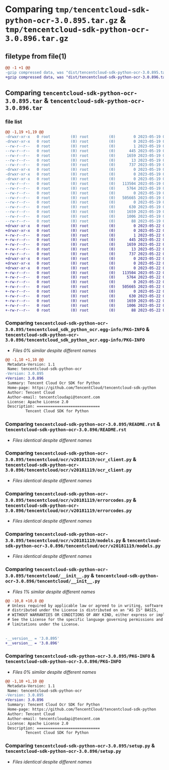 # Comparing `tmp/tencentcloud-sdk-python-ocr-3.0.895.tar.gz` & `tmp/tencentcloud-sdk-python-ocr-3.0.896.tar.gz`

## filetype from file(1)

```diff
@@ -1 +1 @@
-gzip compressed data, was "dist/tencentcloud-sdk-python-ocr-3.0.895.tar", last modified: Fri May 19 02:56:38 2023, max compression
+gzip compressed data, was "dist/tencentcloud-sdk-python-ocr-3.0.896.tar", last modified: Mon May 22 00:28:51 2023, max compression
```

## Comparing `tencentcloud-sdk-python-ocr-3.0.895.tar` & `tencentcloud-sdk-python-ocr-3.0.896.tar`

### file list

```diff
@@ -1,19 +1,19 @@
-drwxr-xr-x   0 root         (0) root         (0)        0 2023-05-19 02:56:38.000000 tencentcloud-sdk-python-ocr-3.0.895/
-drwxr-xr-x   0 root         (0) root         (0)        0 2023-05-19 02:56:38.000000 tencentcloud-sdk-python-ocr-3.0.895/tencentcloud_sdk_python_ocr.egg-info/
--rw-r--r--   0 root         (0) root         (0)        1 2023-05-19 02:56:38.000000 tencentcloud-sdk-python-ocr-3.0.895/tencentcloud_sdk_python_ocr.egg-info/dependency_links.txt
--rw-r--r--   0 root         (0) root         (0)      445 2023-05-19 02:56:38.000000 tencentcloud-sdk-python-ocr-3.0.895/tencentcloud_sdk_python_ocr.egg-info/SOURCES.txt
--rw-r--r--   0 root         (0) root         (0)     1659 2023-05-19 02:56:38.000000 tencentcloud-sdk-python-ocr-3.0.895/tencentcloud_sdk_python_ocr.egg-info/PKG-INFO
--rw-r--r--   0 root         (0) root         (0)       13 2023-05-19 02:56:38.000000 tencentcloud-sdk-python-ocr-3.0.895/tencentcloud_sdk_python_ocr.egg-info/top_level.txt
--rw-r--r--   0 root         (0) root         (0)      737 2023-05-19 02:56:38.000000 tencentcloud-sdk-python-ocr-3.0.895/README.rst
-drwxr-xr-x   0 root         (0) root         (0)        0 2023-05-19 02:56:38.000000 tencentcloud-sdk-python-ocr-3.0.895/tencentcloud/
-drwxr-xr-x   0 root         (0) root         (0)        0 2023-05-19 02:56:38.000000 tencentcloud-sdk-python-ocr-3.0.895/tencentcloud/ocr/
-drwxr-xr-x   0 root         (0) root         (0)        0 2023-05-19 02:56:38.000000 tencentcloud-sdk-python-ocr-3.0.895/tencentcloud/ocr/v20181119/
--rw-r--r--   0 root         (0) root         (0)   113504 2023-05-19 02:56:38.000000 tencentcloud-sdk-python-ocr-3.0.895/tencentcloud/ocr/v20181119/ocr_client.py
--rw-r--r--   0 root         (0) root         (0)     5764 2023-05-19 02:56:38.000000 tencentcloud-sdk-python-ocr-3.0.895/tencentcloud/ocr/v20181119/errorcodes.py
--rw-r--r--   0 root         (0) root         (0)        0 2023-05-19 02:56:38.000000 tencentcloud-sdk-python-ocr-3.0.895/tencentcloud/ocr/v20181119/__init__.py
--rw-r--r--   0 root         (0) root         (0)   505665 2023-05-19 02:56:38.000000 tencentcloud-sdk-python-ocr-3.0.895/tencentcloud/ocr/v20181119/models.py
--rw-r--r--   0 root         (0) root         (0)        0 2023-05-19 02:56:38.000000 tencentcloud-sdk-python-ocr-3.0.895/tencentcloud/ocr/__init__.py
--rw-r--r--   0 root         (0) root         (0)      630 2023-05-19 02:56:38.000000 tencentcloud-sdk-python-ocr-3.0.895/tencentcloud/__init__.py
--rw-r--r--   0 root         (0) root         (0)     1659 2023-05-19 02:56:38.000000 tencentcloud-sdk-python-ocr-3.0.895/PKG-INFO
--rw-r--r--   0 root         (0) root         (0)     1006 2023-05-19 02:56:38.000000 tencentcloud-sdk-python-ocr-3.0.895/setup.py
--rw-r--r--   0 root         (0) root         (0)       88 2023-05-19 02:56:38.000000 tencentcloud-sdk-python-ocr-3.0.895/setup.cfg
+drwxr-xr-x   0 root         (0) root         (0)        0 2023-05-22 00:28:51.000000 tencentcloud-sdk-python-ocr-3.0.896/
+drwxr-xr-x   0 root         (0) root         (0)        0 2023-05-22 00:28:51.000000 tencentcloud-sdk-python-ocr-3.0.896/tencentcloud_sdk_python_ocr.egg-info/
+-rw-r--r--   0 root         (0) root         (0)        1 2023-05-22 00:28:51.000000 tencentcloud-sdk-python-ocr-3.0.896/tencentcloud_sdk_python_ocr.egg-info/dependency_links.txt
+-rw-r--r--   0 root         (0) root         (0)      445 2023-05-22 00:28:51.000000 tencentcloud-sdk-python-ocr-3.0.896/tencentcloud_sdk_python_ocr.egg-info/SOURCES.txt
+-rw-r--r--   0 root         (0) root         (0)     1659 2023-05-22 00:28:51.000000 tencentcloud-sdk-python-ocr-3.0.896/tencentcloud_sdk_python_ocr.egg-info/PKG-INFO
+-rw-r--r--   0 root         (0) root         (0)       13 2023-05-22 00:28:51.000000 tencentcloud-sdk-python-ocr-3.0.896/tencentcloud_sdk_python_ocr.egg-info/top_level.txt
+-rw-r--r--   0 root         (0) root         (0)      737 2023-05-22 00:28:51.000000 tencentcloud-sdk-python-ocr-3.0.896/README.rst
+drwxr-xr-x   0 root         (0) root         (0)        0 2023-05-22 00:28:51.000000 tencentcloud-sdk-python-ocr-3.0.896/tencentcloud/
+drwxr-xr-x   0 root         (0) root         (0)        0 2023-05-22 00:28:51.000000 tencentcloud-sdk-python-ocr-3.0.896/tencentcloud/ocr/
+drwxr-xr-x   0 root         (0) root         (0)        0 2023-05-22 00:28:51.000000 tencentcloud-sdk-python-ocr-3.0.896/tencentcloud/ocr/v20181119/
+-rw-r--r--   0 root         (0) root         (0)   113504 2023-05-22 00:28:51.000000 tencentcloud-sdk-python-ocr-3.0.896/tencentcloud/ocr/v20181119/ocr_client.py
+-rw-r--r--   0 root         (0) root         (0)     5764 2023-05-22 00:28:51.000000 tencentcloud-sdk-python-ocr-3.0.896/tencentcloud/ocr/v20181119/errorcodes.py
+-rw-r--r--   0 root         (0) root         (0)        0 2023-05-22 00:28:51.000000 tencentcloud-sdk-python-ocr-3.0.896/tencentcloud/ocr/v20181119/__init__.py
+-rw-r--r--   0 root         (0) root         (0)   505665 2023-05-22 00:28:51.000000 tencentcloud-sdk-python-ocr-3.0.896/tencentcloud/ocr/v20181119/models.py
+-rw-r--r--   0 root         (0) root         (0)        0 2023-05-22 00:28:51.000000 tencentcloud-sdk-python-ocr-3.0.896/tencentcloud/ocr/__init__.py
+-rw-r--r--   0 root         (0) root         (0)      630 2023-05-22 00:28:51.000000 tencentcloud-sdk-python-ocr-3.0.896/tencentcloud/__init__.py
+-rw-r--r--   0 root         (0) root         (0)     1659 2023-05-22 00:28:51.000000 tencentcloud-sdk-python-ocr-3.0.896/PKG-INFO
+-rw-r--r--   0 root         (0) root         (0)     1006 2023-05-22 00:28:51.000000 tencentcloud-sdk-python-ocr-3.0.896/setup.py
+-rw-r--r--   0 root         (0) root         (0)       88 2023-05-22 00:28:51.000000 tencentcloud-sdk-python-ocr-3.0.896/setup.cfg
```

### Comparing `tencentcloud-sdk-python-ocr-3.0.895/tencentcloud_sdk_python_ocr.egg-info/PKG-INFO` & `tencentcloud-sdk-python-ocr-3.0.896/tencentcloud_sdk_python_ocr.egg-info/PKG-INFO`

 * *Files 0% similar despite different names*

```diff
@@ -1,10 +1,10 @@
 Metadata-Version: 1.1
 Name: tencentcloud-sdk-python-ocr
-Version: 3.0.895
+Version: 3.0.896
 Summary: Tencent Cloud Ocr SDK for Python
 Home-page: https://github.com/TencentCloud/tencentcloud-sdk-python
 Author: Tencent Cloud
 Author-email: tencentcloudapi@tencent.com
 License: Apache License 2.0
 Description: ============================
         Tencent Cloud SDK for Python
```

### Comparing `tencentcloud-sdk-python-ocr-3.0.895/README.rst` & `tencentcloud-sdk-python-ocr-3.0.896/README.rst`

 * *Files identical despite different names*

### Comparing `tencentcloud-sdk-python-ocr-3.0.895/tencentcloud/ocr/v20181119/ocr_client.py` & `tencentcloud-sdk-python-ocr-3.0.896/tencentcloud/ocr/v20181119/ocr_client.py`

 * *Files identical despite different names*

### Comparing `tencentcloud-sdk-python-ocr-3.0.895/tencentcloud/ocr/v20181119/errorcodes.py` & `tencentcloud-sdk-python-ocr-3.0.896/tencentcloud/ocr/v20181119/errorcodes.py`

 * *Files identical despite different names*

### Comparing `tencentcloud-sdk-python-ocr-3.0.895/tencentcloud/ocr/v20181119/models.py` & `tencentcloud-sdk-python-ocr-3.0.896/tencentcloud/ocr/v20181119/models.py`

 * *Files identical despite different names*

### Comparing `tencentcloud-sdk-python-ocr-3.0.895/tencentcloud/__init__.py` & `tencentcloud-sdk-python-ocr-3.0.896/tencentcloud/__init__.py`

 * *Files 1% similar despite different names*

```diff
@@ -10,8 +10,8 @@
 # Unless required by applicable law or agreed to in writing, software
 # distributed under the License is distributed on an "AS IS" BASIS,
 # WITHOUT WARRANTIES OR CONDITIONS OF ANY KIND, either express or implied.
 # See the License for the specific language governing permissions and
 # limitations under the License.
 
 
-__version__ = '3.0.895'
+__version__ = '3.0.896'
```

### Comparing `tencentcloud-sdk-python-ocr-3.0.895/PKG-INFO` & `tencentcloud-sdk-python-ocr-3.0.896/PKG-INFO`

 * *Files 0% similar despite different names*

```diff
@@ -1,10 +1,10 @@
 Metadata-Version: 1.1
 Name: tencentcloud-sdk-python-ocr
-Version: 3.0.895
+Version: 3.0.896
 Summary: Tencent Cloud Ocr SDK for Python
 Home-page: https://github.com/TencentCloud/tencentcloud-sdk-python
 Author: Tencent Cloud
 Author-email: tencentcloudapi@tencent.com
 License: Apache License 2.0
 Description: ============================
         Tencent Cloud SDK for Python
```

### Comparing `tencentcloud-sdk-python-ocr-3.0.895/setup.py` & `tencentcloud-sdk-python-ocr-3.0.896/setup.py`

 * *Files identical despite different names*

